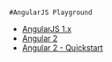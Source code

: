 																																																																																																													#AngularJS Playground

- [AngularJS 1.x](https://github.com/dan-lyn/angularjs-playground/tree/master/ng1)
- [Angular 2](https://github.com/dan-lyn/angularjs-playground/tree/master/ng2)
- [Angular 2 - Quickstart](https://github.com/dan-lyn/angularjs-playground/tree/master/quickstart)